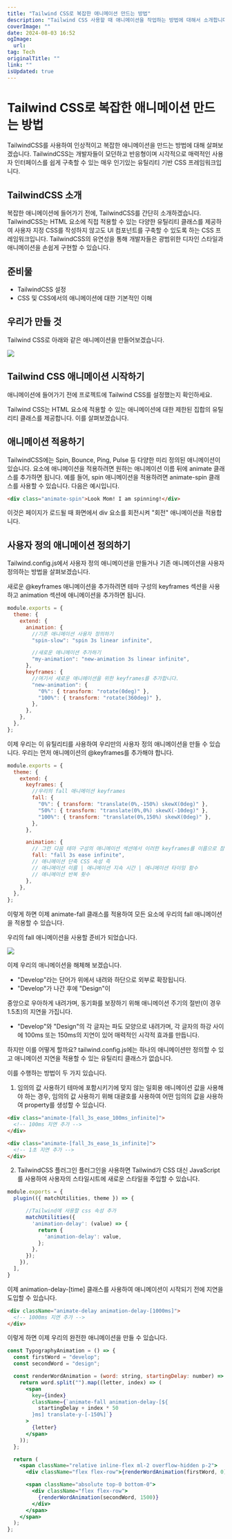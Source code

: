 ```yaml
---
title: "Tailwind CSS로 복잡한 애니메이션 만드는 방법"
description: "Tailwind CSS 사용할 때 애니메이션을 작업하는 방법에 대해서 소개합니다"
coverImage: ""
date: 2024-08-03 16:52
ogImage: 
  url: 
tag: Tech
originalTitle: ""
link: ""
isUpdated: true
---
```






# Tailwind CSS로 복잡한 애니메이션 만드는 방법

TailwindCSS를 사용하여 인상적이고 복잡한 애니메이션을 만드는 방법에 대해 살펴보겠습니다. TailwindCSS는 개발자들이 모던하고 반응형이며 시각적으로 매력적인 사용자 인터페이스를 쉽게 구축할 수 있는 매우 인기있는 유틸리티 기반 CSS 프레임워크입니다.

<div class="content-ad"></div>

## TailwindCSS 소개

복잡한 애니메이션에 들어가기 전에, TailwindCSS를 간단히 소개하겠습니다. TailwindCSS는 HTML 요소에 직접 적용할 수 있는 다양한 유틸리티 클래스를 제공하여 사용자 지정 CSS를 작성하지 않고도 UI 컴포넌트를 구축할 수 있도록 하는 CSS 프레임워크입니다. TailwindCSS의 유연성을 통해 개발자들은 광범위한 디자인 스타일과 애니메이션을 손쉽게 구현할 수 있습니다.

## 준비물

- TailwindCSS 설정
- CSS 및 CSS에서의 애니메이션에 대한 기본적인 이해

## 우리가 만들 것

Tailwind CSS로 아래와 같은 애니메이션을 만들어보겠습니다.

<div class="content-ad"></div>

<img src="https://miro.medium.com/v2/resize:fit:1200/1*7luPcDVyB3smqaaFIgZ0SA.gif" />

## Tailwind CSS 애니메이션 시작하기

애니메이션에 들어가기 전에 프로젝트에 Tailwind CSS를 설정했는지 확인하세요.

Tailwind CSS는 HTML 요소에 적용할 수 있는 애니메이션에 대한 제한된 집합의 유틸리티 클래스를 제공합니다. 이를 살펴보겠습니다.

## 애니메이션 적용하기

TailwindCSS에는 Spin, Bounce, Ping, Pulse 등 다양한 미리 정의된 애니메이션이 있습니다. 요소에 애니메이션을 적용하려면 원하는 애니메이션 이름 뒤에 animate 클래스를 추가하면 됩니다. 예를 들어, spin 애니메이션을 적용하려면 animate-spin 클래스를 사용할 수 있습니다. 다음은 예시입니다.

```html
<div class="animate-spin">Look Mom! I am spinning!</div>
```

<div class="content-ad"></div>

이것은 페이지가 로드될 때 화면에서 div 요소를 회전시켜 "회전" 애니메이션을 적용합니다.

## 사용자 정의 애니메이션 정의하기

Tailwind.config.js에서 사용자 정의 애니메이션을 만들거나 기존 애니메이션을 사용자 정의하는 방법을 살펴보겠습니다.

새로운 @keyframes 애니메이션을 추가하려면 테마 구성의 keyframes 섹션을 사용하고 animation 섹션에 애니메이션을 추가하면 됩니다.

```js
module.exports = {
  theme: {
    extend: {
      animation: {
        //기존 애니메이션 사용자 정의하기
        "spin-slow": "spin 3s linear infinite",

        //새로운 애니메이션 추가하기
        "my-animation": "new-animation 3s linear infinite",
      },
      keyframes: {
        //여기서 새로운 애니메이션을 위한 keyframes를 추가합니다.
        "new-animation": {
          "0%": { transform: "rotate(0deg)" },
          "100%": { transform: "rotate(360deg)" },
        },
      },
    },
  },
};
```

이제 우리는 이 유틸리티를 사용하여 우리만의 사용자 정의 애니메이션을 만들 수 있습니다. 우리는 먼저 애니메이션의 @keyframes를 추가해야 합니다.

```js
module.exports = {
  theme: {
    extend: {
      keyframes: {
        //우리의 fall 애니메이션 keyframes
        fall: {
          "0%": { transform: "translate(0%,-150%) skewX(0deg)" },
          "50%": { transform: "translate(0%,0%) skewX(-10deg)" },
          "100%": { transform: "translate(0%,150%) skewX(0deg)" },
        },
      },

      animation: {
        // 그런 다음 테마 구성의 애니메이션 섹션에서 이러한 keyframes를 이름으로 참조할 수 있습니다.
        fall: "fall 3s ease infinite",
        // 애니메이션 단축 CSS 속성 즉
        // 애니메이션 이름 | 애니메이션 지속 시간 | 애니메이션 타이밍 함수
        // 애니메이션 반복 횟수
      },
    },
  },
};
```

<div class="content-ad"></div>

이렇게 하면 이제 animate-fall 클래스를 적용하여 모든 요소에 우리의 fall 애니메이션을 적용할 수 있습니다.

우리의 fall 애니메이션을 사용할 준비가 되었습니다.

<img src="https://miro.medium.com/v2/resize:fit:1200/1*h2VZc5HtFSj1UBd1gp6_kg.gif" />

<div class="content-ad"></div>

이제 우리의 애니메이션을 해체해 보겠습니다.

- "Develop"라는 단어가 위에서 내려와 하단으로 외부로 확장됩니다.
- "Develop"가 나간 후에 "Design"이

중앙으로 우아하게 내려가며, 동기화를 보장하기 위해 애니메이션 주기의 절반(이 경우 1.5초)의 지연을 가집니다.

- "Develop"와 "Design"의 각 글자는 파도 모양으로 내려가며, 각 글자의 하강 사이에 100ms 또는 150ms의 지연이 있어 매력적인 시각적 효과를 만듭니다.

하지만 이를 어떻게 할까요? tailwind.config.js에는 하나의 애니메이션만 정의할 수 있고 애니메이션 지연을 적용할 수 있는 유틸리티 클래스가 없습니다.

이를 수행하는 방법이 두 가지 있습니다.

1. 임의의 값 사용하기
   테마에 포함시키기에 맞지 않는 일회용 애니메이션 값을 사용해야 하는 경우, 임의의 값 사용하기 위해 대괄호를 사용하여 어떤 임의의 값을 사용하여 property를 생성할 수 있습니다.

```html
<div class="animate-[fall_3s_ease_100ms_infinite]">
  <!-- 100ms 지연 추가 -->
</div>

<div class="animate-[fall_3s_ease_1s_infinite]">
  <!-- 1초 지연 추가 -->
</div>
```

<div class="content-ad"></div>

2. TailwindCSS 플러그인
   플러그인을 사용하면 Tailwind가 CSS 대신 JavaScript를 사용하여 사용자의 스타일시트에 새로운 스타일을 주입할 수 있습니다.

```js
module.exports = {
  plugin(({ matchUtilities, theme }) => {

      //Tailwind에 사용할 css 속성 추가
      matchUtilities({
        'animation-delay': (value) => {
          return {
            'animation-delay': value,
          };
        },
      });
    }),
  ],
}
```

이제 animation-delay-[time] 클래스를 사용하여 애니메이션이 시작되기 전에 지연을 도입할 수 있습니다.

```html
<div className="animate-delay animation-delay-[1000ms]">
  <!-- 1000ms 지연 추가 -->
</div>
```

이렇게 하면 이제 우리의 완전한 애니메이션을 만들 수 있습니다.

<div class="content-ad"></div>

```jsx
const TypographyAnimation = () => {
  const firstWord = "develop";
  const secondWord = "design";

  const renderWordAnimation = (word: string, startingDelay: number) => {
    return word.split("").map((letter, index) => (
      <span
        key={index}
        className={`animate-fall animation-delay-[${
          startingDelay + index * 50
        }ms] translate-y-[-150%]`}
      >
        {letter}
      </span>
    ));
  };

  return (
    <span className="relative inline-flex ml-2 overflow-hidden p-2">
      <div className="flex flex-row">{renderWordAnimation(firstWord, 0)}</div>

      <span className="absolute top-0 bottom-0">
        <div className="flex flex-row">
          {renderWordAnimation(secondWord, 1500)}
        </div>
      </span>
    </span>
  );
};
```
